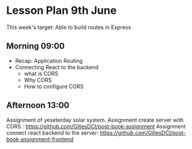 # Lesson Plan 9th June

This week's target: Able to build routes in Express

## Morning 09:00

+ Recap: Application Routing
+ Connecting React to the backend
    - what is CORS
    - Why CORS
    - How to configure CORS 

## Afternoon 13:00
Assignment of yeseterday solar system. 
Assignment create server with CORS : https://github.com/GillesDCI/post-book-assignment
Assignment connect react backend to the server: https://github.com/GillesDCI/post-book-assignment-frontend

